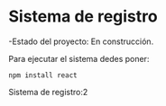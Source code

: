 <h1> Sistema de registro </h1>

-Estado del proyecto: En construcción.


Para ejecutar el sistema dedes poner:

```npm install react```

Sistema de registro:2

